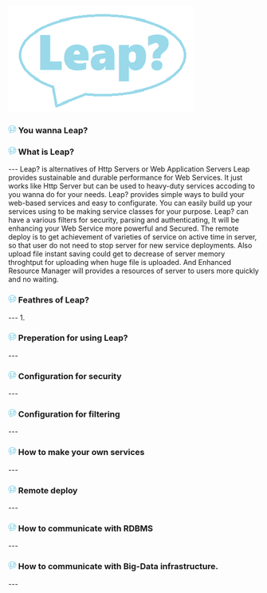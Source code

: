 
<img src="./img/leap.png"/>

<h3> <img src="./img/logo16.png"/> You wanna Leap? </h3>

<h3> <img src="./img/logo16.png"/> What is Leap? </h3>
---
Leap? is alternatives of Http Servers or Web Application Servers  
Leap provides sustainable and durable performance for Web Services.  
It just works like Http Server but can be used to heavy-duty services accoding to you wanna do for your needs.  
Leap? provides simple ways to build your web-based services and easy to configurate.  
You can easily build up your services using to be making service classes for your purpose.  
Leap? can have a various filters for security, parsing and authenticating, It will be enhancing your Web Service more powerful and Secured.  
The remote deploy is to get achievement of varieties of service on active time in server, so that user do not need to stop server for new service deployments.  
Also upload file instant saving could get to decrease of server memory throghtput for uploading when huge file is uploaded.
And Enhanced Resource Manager will provides a resources of server to users more quickly and no waiting.

<h3> <img src="./img/logo16.png"/> Feathres of Leap? </h3>
---
1. 

<h3> <img src="./img/logo16.png"/> Preperation for using Leap? </h3>
---

<h3> <img src="./img/logo16.png"/> Configuration for security </h3>
---

<h3> <img src="./img/logo16.png"/> Configuration for filtering </h3>
---

<h3> <img src="./img/logo16.png"/> How to make your own services </h3>
---

<h3> <img src="./img/logo16.png"/> Remote deploy  </h3>
---

<h3> <img src="./img/logo16.png"/> How to communicate with RDBMS </h3>
---

<h3> <img src="./img/logo16.png"/> How to communicate with Big-Data infrastructure. </h3>
---



